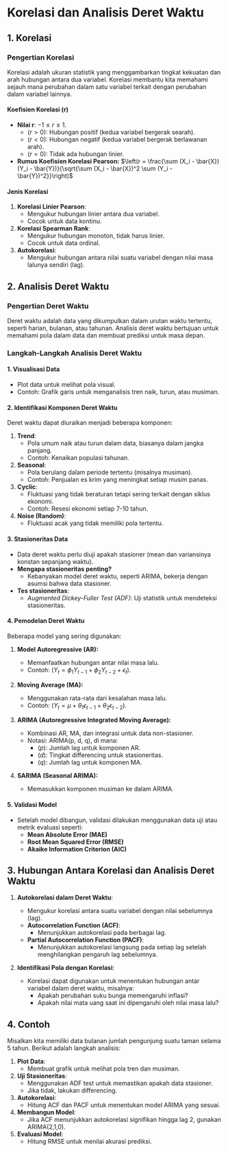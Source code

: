 # Korelasi dan Analisis Deret Waktu

## **1. Korelasi**

### **Pengertian Korelasi**

Korelasi adalah ukuran statistik yang menggambarkan tingkat kekuatan dan arah hubungan antara dua variabel. Korelasi membantu kita memahami sejauh mana perubahan dalam satu variabel terkait dengan perubahan dalam variabel lainnya.

#### **Koefisien Korelasi (r)**

- **Nilai r**: $-1 \leq r \leq 1$.
  - $\left(r > 0\right)$: Hubungan positif (kedua variabel bergerak searah).
  - $\left(r < 0\right)$: Hubungan negatif (kedua variabel bergerak berlawanan arah).
  - $\left(r = 0\right)$: Tidak ada hubungan linier.
- **Rumus Koefisien Korelasi Pearson:**
$\left(r = \frac{\sum (X_i - \bar{X})(Y_i - \bar{Y})}{\sqrt{\sum (X_i - \bar{X})^2 \sum (Y_i - \bar{Y})^2}}\right)$

#### **Jenis Korelasi**

1. **Korelasi Linier Pearson**:
   - Mengukur hubungan linier antara dua variabel.
   - Cocok untuk data kontinu.
2. **Korelasi Spearman Rank**:
   - Mengukur hubungan monoton, tidak harus linier.
   - Cocok untuk data ordinal.
3. **Autokorelasi**:
   - Mengukur hubungan antara nilai suatu variabel dengan nilai masa lalunya sendiri (lag).

## **2. Analisis Deret Waktu**

### **Pengertian Deret Waktu**

Deret waktu adalah data yang dikumpulkan dalam urutan waktu tertentu, seperti harian, bulanan, atau tahunan. Analisis deret waktu bertujuan untuk memahami pola dalam data dan membuat prediksi untuk masa depan.

### **Langkah-Langkah Analisis Deret Waktu**

#### **1. Visualisasi Data**

- Plot data untuk melihat pola visual.
- Contoh: Grafik garis untuk menganalisis tren naik, turun, atau musiman.

#### **2. Identifikasi Komponen Deret Waktu**

Deret waktu dapat diuraikan menjadi beberapa komponen:

1. **Trend**:
   - Pola umum naik atau turun dalam data, biasanya dalam jangka panjang.
   - Contoh: Kenaikan populasi tahunan.
2. **Seasonal**:
   - Pola berulang dalam periode tertentu (misalnya musiman).
   - Contoh: Penjualan es krim yang meningkat setiap musim panas.
3. **Cyclic**:
   - Fluktuasi yang tidak beraturan tetapi sering terkait dengan siklus ekonomi.
   - Contoh: Resesi ekonomi setiap 7-10 tahun.
4. **Noise (Random)**:
   - Fluktuasi acak yang tidak memiliki pola tertentu.

#### **3. Stasioneritas Data**

- Data deret waktu perlu diuji apakah stasioner (mean dan variansinya konstan sepanjang waktu).
- **Mengapa stasioneritas penting?**
  - Kebanyakan model deret waktu, seperti ARIMA, bekerja dengan asumsi bahwa data stasioner.
- **Tes stasioneritas**:
  - *Augmented Dickey-Fuller Test (ADF)*: Uji statistik untuk mendeteksi stasioneritas.

#### **4. Pemodelan Deret Waktu**

Beberapa model yang sering digunakan:

1. **Model Autoregressive (AR):**
   - Memanfaatkan hubungan antar nilai masa lalu.
   - Contoh: $\left( Y_t = \phi_1 Y_{t-1} + \phi_2 Y_{t-2} + \epsilon_t \right)$.

2. **Moving Average (MA):**
   - Menggunakan rata-rata dari kesalahan masa lalu.
   - Contoh: $\left( Y_t = \mu + \theta_1 \epsilon_{t-1} + \theta_2 \epsilon_{t-2} \right)$.

3. **ARIMA (Autoregressive Integrated Moving Average):**
   - Kombinasi AR, MA, dan integrasi untuk data non-stasioner.
   - Notasi: ARIMA(p, d, q), di mana:
     - $\left(p\right)$: Jumlah lag untuk komponen AR.
     - $\left(d\right)$: Tingkat differencing untuk stasioneritas.
     - $\left(q\right)$: Jumlah lag untuk komponen MA.

4. **SARIMA (Seasonal ARIMA):**
   - Memasukkan komponen musiman ke dalam ARIMA.

#### **5. Validasi Model**

- Setelah model dibangun, validasi dilakukan menggunakan data uji atau metrik evaluasi seperti:
  - **Mean Absolute Error (MAE)**
  - **Root Mean Squared Error (RMSE)**
  - **Akaike Information Criterion (AIC)**

## **3. Hubungan Antara Korelasi dan Analisis Deret Waktu**

1. **Autokorelasi dalam Deret Waktu**:
   - Mengukur korelasi antara suatu variabel dengan nilai sebelumnya (lag).
   - **Autocorrelation Function (ACF)**:
     - Menunjukkan autokorelasi pada berbagai lag.
   - **Partial Autocorrelation Function (PACF)**:
     - Menunjukkan autokorelasi langsung pada setiap lag setelah menghilangkan pengaruh lag sebelumnya.

2. **Identifikasi Pola dengan Korelasi**:
   - Korelasi dapat digunakan untuk menentukan hubungan antar variabel dalam deret waktu, misalnya:
     - Apakah perubahan suku bunga memengaruhi inflasi?
     - Apakah nilai mata uang saat ini dipengaruhi oleh nilai masa lalu?

## **4. Contoh**

Misalkan kita memiliki data bulanan jumlah pengunjung suatu taman selama 5 tahun. Berikut adalah langkah analisis:

1. **Plot Data**:
   - Membuat grafik untuk melihat pola tren dan musiman.
2. **Uji Stasioneritas**:
   - Menggunakan ADF test untuk memastikan apakah data stasioner.
   - Jika tidak, lakukan differencing.
3. **Autokorelasi**:
   - Hitung ACF dan PACF untuk menentukan model ARIMA yang sesuai.
4. **Membangun Model**:
   - Jika ACF menunjukkan autokorelasi signifikan hingga lag 2, gunakan ARIMA(2,1,0).
5. **Evaluasi Model**:
   - Hitung RMSE untuk menilai akurasi prediksi.
